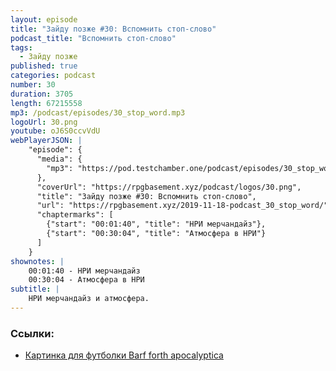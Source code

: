 ```yaml
---
layout: episode
title: "Зайду позже #30: Вспомнить стоп-слово"
podcast_title: "Вспомнить стоп-слово"
tags:
  - Зайду позже
published: true
categories: podcast
number: 30
duration: 3705
length: 67215558
mp3: /podcast/episodes/30_stop_word.mp3
logoUrl: 30.png
youtube: oJ6S0ccvVdU
webPlayerJSON: |
    "episode": {
      "media": {
        "mp3": "https://pod.testchamber.one/podcast/episodes/30_stop_word.mp3"
      },
      "coverUrl": "https://rpgbasement.xyz/podcast/logos/30.png",
      "title": "Зайду позже #30: Вспомнить стоп-слово",
      "url": "https://rpgbasement.xyz/2019-11-18-podcast_30_stop_word/",
      "chaptermarks": [
        {"start": "00:01:40", "title": "НРИ мерчандайз"},
        {"start": "00:30:04", "title": "Атмосфера в НРИ"}
      ]
    }
shownotes: |
    00:01:40 - НРИ мерчандайз  
    00:30:04 - Атмосфера в НРИ  
subtitle: |
    НРИ мерчандайз и атмосфера.
---
```


### Ссылки:  
- [Картинка для футболки Barf forth apocalyptica](https://t.me/rpgbasement/106)
